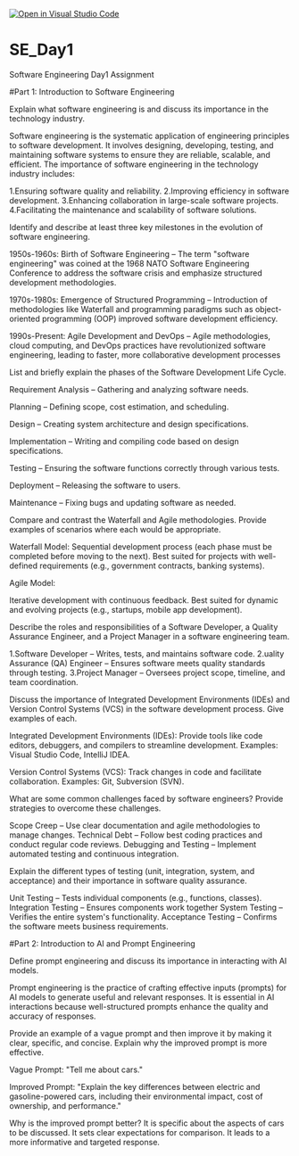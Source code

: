 [![Open in Visual Studio Code](https://classroom.github.com/assets/open-in-vscode-2e0aaae1b6195c2367325f4f02e2d04e9abb55f0b24a779b69b11b9e10269abc.svg)](https://classroom.github.com/online_ide?assignment_repo_id=18397337&assignment_repo_type=AssignmentRepo)
# SE_Day1
Software Engineering Day1 Assignment

#Part 1: Introduction to Software Engineering

Explain what software engineering is and discuss its importance in the technology industry.

Software engineering is the systematic application of engineering principles to software development. It involves designing, developing, testing, and maintaining software systems to ensure they are reliable, scalable, and efficient. The importance of software engineering in the technology industry includes:

1.Ensuring software quality and reliability.
2.Improving efficiency in software development.
3.Enhancing collaboration in large-scale software projects.
4.Facilitating the maintenance and scalability of software solutions.

Identify and describe at least three key milestones in the evolution of software engineering.

1950s-1960s: Birth of Software Engineering – The term "software engineering" was coined at the 1968 NATO Software Engineering Conference to address the software crisis and emphasize structured development methodologies.

1970s-1980s: Emergence of Structured Programming – Introduction of methodologies like Waterfall and programming paradigms such as object-oriented programming (OOP) improved software development efficiency.

1990s-Present: Agile Development and DevOps – Agile methodologies, cloud computing, and DevOps practices have revolutionized software engineering, leading to faster, more collaborative development processes

List and briefly explain the phases of the Software Development Life Cycle.

Requirement Analysis – Gathering and analyzing software needs.

Planning – Defining scope, cost estimation, and scheduling.

Design – Creating system architecture and design specifications.

Implementation – Writing and compiling code based on design specifications.

Testing – Ensuring the software functions correctly through various tests.

Deployment – Releasing the software to users.

Maintenance – Fixing bugs and updating software as needed.

Compare and contrast the Waterfall and Agile methodologies. Provide examples of scenarios where each would be appropriate.

Waterfall Model:
Sequential development process (each phase must be completed before moving to the next).
Best suited for projects with well-defined requirements (e.g., government contracts, banking systems).

Agile Model:

Iterative development with continuous feedback.
Best suited for dynamic and evolving projects (e.g., startups, mobile app development).

Describe the roles and responsibilities of a Software Developer, a Quality Assurance Engineer, and a Project Manager in a software engineering team.

1.Software Developer – Writes, tests, and maintains software code.
2.uality Assurance (QA) Engineer – Ensures software meets quality standards through testing.
3.Project Manager – Oversees project scope, timeline, and team coordination.

Discuss the importance of Integrated Development Environments (IDEs) and Version Control Systems (VCS) in the software development process. Give examples of each.

Integrated Development Environments (IDEs): Provide tools like code editors, debuggers, and compilers to streamline development. Examples: Visual Studio Code, IntelliJ IDEA.

Version Control Systems (VCS): Track changes in code and facilitate collaboration. Examples: Git, Subversion (SVN).

What are some common challenges faced by software engineers? Provide strategies to overcome these challenges.

Scope Creep – Use clear documentation and agile methodologies to manage changes.
Technical Debt – Follow best coding practices and conduct regular code reviews.
Debugging and Testing – Implement automated testing and continuous integration.

Explain the different types of testing (unit, integration, system, and acceptance) and their importance in software quality assurance.

Unit Testing – Tests individual components (e.g., functions, classes).
Integration Testing – Ensures components work together
System Testing – Verifies the entire system's functionality.
Acceptance Testing – Confirms the software meets business requirements.

#Part 2: Introduction to AI and Prompt Engineering


Define prompt engineering and discuss its importance in interacting with AI models.

Prompt engineering is the practice of crafting effective inputs (prompts) for AI models to generate useful and relevant responses. It is essential in AI interactions because well-structured prompts enhance the quality and accuracy of responses.

Provide an example of a vague prompt and then improve it by making it clear, specific, and concise. Explain why the improved prompt is more effective.

Vague Prompt: "Tell me about cars."

Improved Prompt: "Explain the key differences between electric and gasoline-powered cars, including their environmental impact, cost of ownership, and performance."

Why is the improved prompt better?
It is specific about the aspects of cars to be discussed.
It sets clear expectations for comparison.
It leads to a more informative and targeted response.

